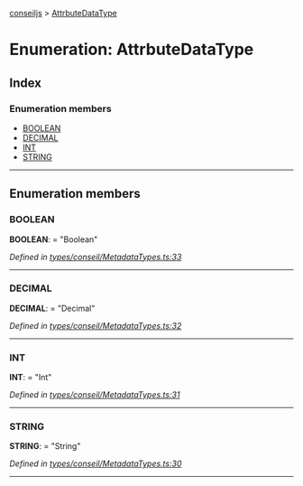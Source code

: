 [conseiljs](../README.md) > [AttrbuteDataType](../enums/attrbutedatatype.md)

# Enumeration: AttrbuteDataType

## Index

### Enumeration members

* [BOOLEAN](attrbutedatatype.md#boolean)
* [DECIMAL](attrbutedatatype.md#decimal)
* [INT](attrbutedatatype.md#int)
* [STRING](attrbutedatatype.md#string)

---

## Enumeration members

<a id="boolean"></a>

###  BOOLEAN

**BOOLEAN**:  = "Boolean"

*Defined in [types/conseil/MetadataTypes.ts:33](https://github.com/Cryptonomic/ConseilJS/blob/9065a8e/src/types/conseil/MetadataTypes.ts#L33)*

___
<a id="decimal"></a>

###  DECIMAL

**DECIMAL**:  = "Decimal"

*Defined in [types/conseil/MetadataTypes.ts:32](https://github.com/Cryptonomic/ConseilJS/blob/9065a8e/src/types/conseil/MetadataTypes.ts#L32)*

___
<a id="int"></a>

###  INT

**INT**:  = "Int"

*Defined in [types/conseil/MetadataTypes.ts:31](https://github.com/Cryptonomic/ConseilJS/blob/9065a8e/src/types/conseil/MetadataTypes.ts#L31)*

___
<a id="string"></a>

###  STRING

**STRING**:  = "String"

*Defined in [types/conseil/MetadataTypes.ts:30](https://github.com/Cryptonomic/ConseilJS/blob/9065a8e/src/types/conseil/MetadataTypes.ts#L30)*

___

